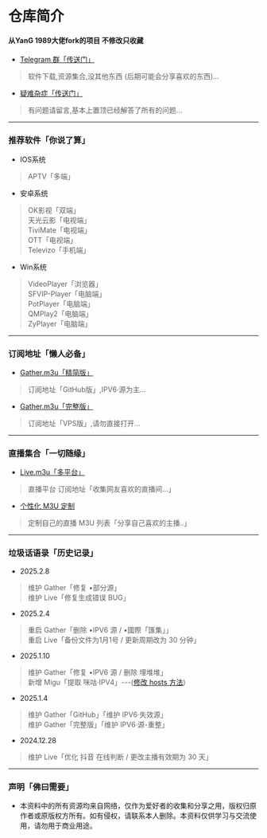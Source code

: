 
# 仓库简介
#### 从YanG 1989大佬fork的项目 不修改只收藏

* [Telegram 群「传送门」](https://t.me/Y_anGGGGGG)
>软件下载,资源集合,没其他东西 (后期可能会分享喜欢的东西)...
* [疑难杂症「传送门」](https://github.com/YanG-1989/m3u/issues)
>有问题请留言,基本上置顶已经解答了所有的问题... 
---
### 推荐软件「你说了算」  
* IOS系统  
>APTV「多端」  
* 安卓系统
>OK影视「双端」  
>天光云影「电视端」   
>TiviMate「电视端」   
>OTT「电视端」   
>Televizo「手机端」  
* Win系统
>VideoPlayer「浏览器」  
>SFVIP-Player「电脑端」  
>PotPlayer「电脑端」  
>QMPlay2「电脑端」  
>ZyPlayer「电脑端」   
---
### 订阅地址「懒人必备」   
* [Gather.m3u「精简版」](https://bit.ly/IPTV-Gather)  
> 订阅地址「GitHub版」,IPV6·源为主...    
* [Gather.m3u「完整版」](https://tv.iill.top/m3u/Gather)  
> 订阅地址「VPS版」,请勿直接打开...  
---
### 直播集合「一切随缘」  
* [Live.m3u「多平台」](https:///tv.iill.top/m3u/Live)  
>直播平台 订阅地址「收集网友喜欢的直播间...」
* [个性化 M3U 定制](https://m.iill.top)  
>定制自己的直播 M3U 列表「分享自己喜欢的主播..」
---
### 垃圾话语录「历史记录」  
* 2025.2.8  
>维护 Gather「修复 •部分源」  
>维护 Live「修复生成错误 BUG」  
* 2025.2.4  
>重启 Gather「删除 •IPV6 源 / •國際「匯集」」  
>重启 Live「备份文件为1月1号 / 更新周期改为 30 分钟」  
* 2025.1.10     
>维护 Gather「修复 •IPV6 源 / 删除 埋堆堆」  
>新增 Migu「提取 咪咕·IPV4」---([修改 hosts 方法](https://raw.githubusercontent.com/YanG-1989/m3u/refs/heads/main/hosts.txt))   
* 2025.1.4  
>维护 Gather「GitHub」「维护 IPV6·失效源」  
>维护 Gather「完整版」「维护 IPV6·源-重整」  
* 2024.12.28 
>维护 Live「优化 抖音 在线判断 / 更改主播有效期为 30 天」  
---

### 声明「佛曰需要」
* 本资料中的所有资源均来自网络，仅作为爱好者的收集和分享之用，版权归原作者或原版权方所有。如有侵权，请联系本人删除。本资料仅供学习与交流使用，请勿用于商业用途。

